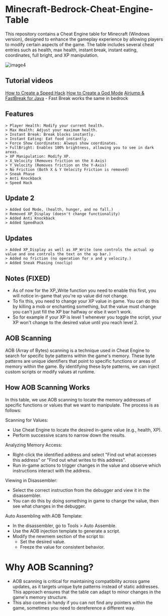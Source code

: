 # Minecraft-Bedrock-Cheat-Engine-Table
This repository contains a Cheat Engine table for Minecraft (Windows version), designed to enhance the gameplay experience by allowing players to modify certain aspects of the game. The table includes several cheat entries such as health, max health, instant break, instant eating, coordinates, full bright, and XP manipulation.

![image](https://github.com/user-attachments/assets/41f35c4d-ca1d-4337-bb68-c4c98147805a)4


## Tutorial videos
[How to Create a Speed Hack](https://youtu.be/QHXdqz45FPk)
[How to Create a God Mode](https://www.youtube.com/watch?v=1Kkrx97UBF8)
[Airjump & FastBreak for Java](https://www.youtube.com/watch?v=ylsNXpjo-Qg) - Fast Break works the same in bedrock


## Features
```
> Player Health: Modify your current health.
> Max Health: Adjust your maximum health.
> Instant Break: Break blocks instantly.
> Instant Eating: Eat food instantly.
> Force Show Coordinates: Always show coordinates.
> FullBright: Enables 100% brightness, allowing you to see in dark areas.
> XP Manipulation: Modify XP.
> X_Velocity (Removes friction on the X-Axis)
> Y_Velocity (Removes friction on the Y-Axis)
> No Friction (Both X & Y Velocity Friction is removed)
> Sneak Phase
> Anti Knockback
> Speed Hack
```

## Update 2
```
> Added God Mode, (health, hunger, and no fall.)
> Removed XP_Display (doesn't change functionality)
> Added Anti Knockback
> Added Speedhack
```

## Updates
```
> Added XP_Display as well as XP_Write (one controls the actual xp value and one controls the text on the xp bar.)
> Added no friction (no operation for x and y velocity.)
> Added Sneak Phasing (noclip)
```

## Notes (FIXED)
- As of now for the XP_Write function you need to enable this first, you will notice in-game that you're xp value did not change.
- To fix this, you need to change your XP value in game. You can do this by killing a mob or enchanting something, but the value must change you can't just fill the XP bar halfway or else it won't work.
- So for example if your XP is level 1 whenever you toggle the script, your XP won't change to the desired value until you reach level 2.


## AOB Scanning

AOB (Array of Bytes) scanning is a technique used in Cheat Engine to search for specific byte patterns within the game's memory. These byte patterns are unique identifiers that point to specific functions or areas of memory within the game. By identifying these byte patterns, we can inject custom scripts or modify values at runtime.

## How AOB Scanning Works

In this table, we use AOB scanning to locate the memory addresses of specific functions or values that we want to manipulate. The process is as follows:

Scanning for Values:

- Use Cheat Engine to locate the desired in-game value (e.g., health, XP).
- Perform successive scans to narrow down the results.


Analyzing Memory Access:

- Right-click the identified address and select "Find out what accesses this address" or "Find out what writes to this address".
- Run in-game actions to trigger changes in the value and observe which instructions interact with the address.

Viewing in Disassembler:

- Select the correct instruction from the debugger and view it in the disassembler.
- You can do this by doing something in game to change the value, then see what changes in the debugger.

Auto Assembling with AOB Template:

- In the disassembler, go to Tools > Auto Assemble.
- Use the AOB injection template to generate a script.
- Modify the newmem section of the script to:
   - Set the desired value.
   - Freeze the value for consistent behavior.

# Why AOB Scanning?

- AOB scanning is critical for maintaining compatibility across game updates, as it targets unique byte patterns instead of static addresses. This approach ensures that the table can adapt to minor changes in the game's memory structure.
- This also comes in handy if you can not find any pointers within the game, sometimes you need to dereference a different way.



